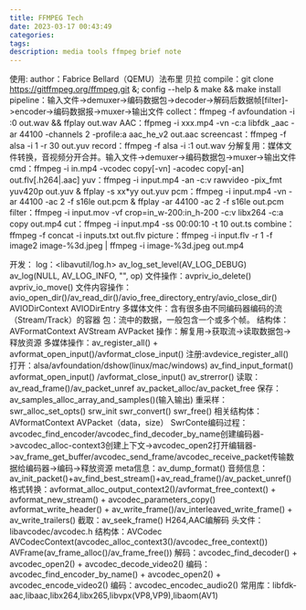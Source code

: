 ```yaml
---
title: FFMPEG Tech
date: 2023-03-17 00:43:49
categories:
tags:
description: media tools ffmpeg brief note
---
```

使用:
author：Fabrice Bellard（QEMU）法布里 贝拉
compile：git clone https://gitffmpeg.org/ffmpeg.git &; config --help & make && make install
pipeline：输入文件->demuxer->编码数据包->decoder->解码后数据帧[filter]->encoder->编码数据报->muxer->输出文件
collect：ffmpeg -f avfoundation -i :0 out.wav && ffplay out.wav 
AAC：ffpmeg -i xxx.mp4 -vn -c:a libfdk _aac -ar 44100 -channels 2 -profile:a aac_he_v2 out.aac
screencast：ffmpeg -f alsa -i 1 -r 30 out.yuv
record：ffmpeg -f alsa -i :1 out.wav
分解复用：媒体文件转换，音视频分开合并。输入文件->demuxer->编码数据包->muxer->输出文件
cmd：ffmpeg -i in.mp4 -vcodec copy[-vn] -acodec copy[-an] out.flv[.h264|.aac] 
yuv：ffmpeg -i input.mp4 -an -c:v rawvideo -pix_fmt yuv420p out.yuv & ffplay -s xx*yy out.yuv
pcm：ffmpeg -i input.mp4 -vn -ar 44100 -ac 2 -f s16le out.pcm & ffplay -ar 44100 -ac 2 -f s16le out.pcm
filter：ffmpeg -i input.mov -vf crop=in_w-200:in_h-200 -c:v libx264 -c:a copy out.mp4
cut：ffmpeg -i input.mp4 -ss 00:00:10 -t 10 out.ts
combine：ffmpeg -f concat -i inputs.txt out.flv
picture：ffmpeg -i input.flv -r 1 -f image2 image-%3d.jpeg | ffmpeg -i image-%3d.jpeg out.mp4


开发：
log：<libavutil/log.h>    av_log_set_level(AV_LOG_DEBUG)  av_log(NULL, AV_LOG_INFO, "", op)
文件操作：avpriv_io_delete() avpriv_io_move()
文件内容操作：avio_open_dir()/av_read_dir()/avio_free_directory_entry/avio_close_dir()  AVIODirContext AVIODirEntry 
多媒体文件：含有很多由不同编码器编码的流（Stream/Track）的容器
包：流中的数据，一般包含一个或多个帧。
结构体：AVFormatContext AVStream AVPacket
操作：解复用->获取流->读取数据包->释放资源
多媒体操作：av_register_all() + avformat_open_input()/avformat_close_input()
注册:avdevice_register_all() 
打开：alsa/avfoundation/dshow(linux/mac/windows)   av_find_input_format() avformat_open_input() /avformat_close_input() av_strerror() 
读取：av_read_frame()/av_packet_unref   av_packet_alloc/av_packet_free 
保存：av_samples_alloc_array_and_samples()(输入输出) 
重采样：swr_alloc_set_opts() srw_init swr_convert() swr_free() 
相关结构体：AVformatContext   AVPacket（data，size） 
SwrConte编码过程：avcodec_find_encoder/avcodec_find_decoder_by_name创建编码器->avcodec_alloc-context3创建上下文->avcodec_open2打开编辑器->av_frame_get_buffer/avcodec_send_frame/avcodec_receive_packet传输数据给编码器->编码->释放资源 
meta信息：av_dump_format()
音频信息：av_init_packet()+av_find_best_stream()+av_read_frame()/av_packet_unref() 
格式转换：avformat_alloc_output_context2()/avformat_free_context() + avformat_new_stream() + avcodec_parameters_copy()
avformat_write_header() + av_write_frame()/av_interleaved_write_frame() + av_write_trailers()
截取：av_seek_frame()
H264,AAC编解码
头文件：libavcodec/avcodec.h
结构体：AVCodec AVCodecContext(avcodec_alloc_context3()/avcodec_free_context()) AVFrame(av_frame_alloc()/av_frame_free())
解码：avcodec_find_decoder() + avcodec_open2() + avcodec_decode_video2()
编码：avcodec_find_encoder_by_name() + avcodec_open2() + avcodec_encode_video2()
编码：avcodec_encodec_audio2()
常用库：libfdk-aac,libaac,libx264,libx265,libvpx(VP8,VP9),libaom(AV1)
